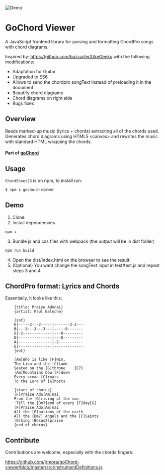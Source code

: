 ![Demo](https://github.com/jrmora/goChord-viewer/blob/master/GoChordViewer.png)

# GoChord Viewer

A JavaScript frontend library for parsing and formatting ChordPro songs with chord diagrams.

Inspired by: https://github.com/buzcarter/UkeGeeks with the following modifications:

- Adaptation for Guitar
- Upgraded to ES6
- Allows to send the chordpro songText instead of preloading it in the document
- Beautify chord diagrams
- Chord diagrams on right side
- Bugs fixes

## Overview

Reads marked-up music (lyrics + chords) extracting all of the chords used.
Generates chord diagrams using HTML5 &lt;canvas&gt; and rewrites the music with standard HTML wrapping the chords.

#### Part of [goChord](https://gochord.com/)

## Usage

`ChordSheetJS` is on npm, to install run:

```sh
$ npm i gochord-viewer
```

## Demo

1.  Clone
2.  Install dependencies

```bash
npm i
```

3.  Bundle js and css files with webpack (the output will be in dist folder)

```bash
npm run build
```

4.  Open the dist/index.html on the browser to see the result!
5.  (Optional) You want change the songText input in test/test.js and repeat steps 3 and 4

## ChordPro format: Lyrics and Chords

Essentially, it looks like this:

```
    {title: Praise Adonai}
    {artist: Paul Baloche}

    {sot}
    E|-----2---2-----|-------3-3---
    B|---3---3---3---|-----0-------
    G|-2-------------|---0---------
    D|---------------|---0---------
    A|---------------|-2-----------
    E|---------------|-------------
    {eot}

    [Am]Who is like [F]Him,
    The Lion and the [C]Lamb
    Seated on the [G]throne    [E7]
    [Am]Mountains bow [F]down
    Every ocean [C]roars
    To the Lord of [G]hosts

    {start_of_chorus}
    [F]Praise Ado[Am]nai
    From the [G]rising of the sun
    'Till the [Dm7]end of every [F]day[G]
    [F]Praise Ado[Am]nai
    All the [G]nations of the earth
    All the [Dm7] Angels and the [F]Saints
    [G]Sing [Bbsus2]praise
    {end_of_chorus}
```

## Contribute

Contributions are welcome, especially with the chords fingers:

https://github.com/jrmora/goChord-viewer/blob/master/src/instrumentDefinitions.js
